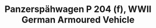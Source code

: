 ---
layout: product
title: "Panzerspähwagen P 204 (f), WWII German Armoured Vehicle"
price: "TBA" 
desc: "Maketa"
img_path: "/assets/img/ICM 35374.webp"
brand: "N/A"
available: false
special_offer: false
new: false
soon: false
cat: "010000"
subcat: "013600"
subsubcat: "0N/A"
sifra: "ICM 35374"
popular: false
spec: false
---